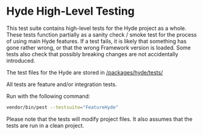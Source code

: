 # Hyde High-Level Testing

This test suite contains high-level tests for the Hyde project as a whole.
These tests function partially as a sanity check / smoke test for the
process of using main Hyde features. If a test fails, it is likely that
something has gone rather wrong, or that the wrong Framework version
is loaded. Some tests also check that possibly breaking changes
are not accidentally introduced.

The test files for the Hyde are stored in [/packages/hyde/tests/](/packages/hyde/tests/)

All tests are feature and/or integration tests.

Run with the following command:

```bash
vendor/bin/pest --testsuite="FeatureHyde"
```

Please note that the tests will modify project files.
It also assumes that the tests are run in a clean project.
